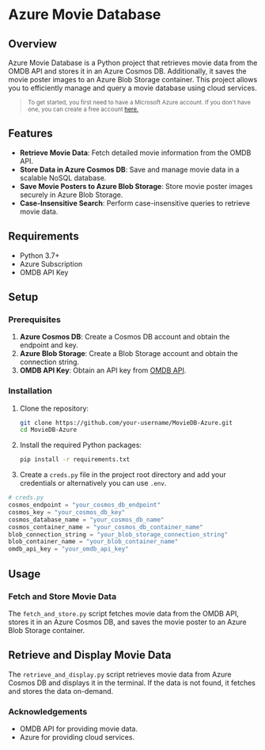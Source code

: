 # Azure Movie Database

## Overview

Azure Movie Database is a Python project that retrieves movie data from the OMDB API and stores it in an Azure Cosmos DB. Additionally, it saves the movie poster images to an Azure Blob Storage container. This project allows you to efficiently manage and query a movie database using cloud services.

> <sub>To get started, you first need to have a Microsoft Azure account. If you don't have one, you can create a free account [here.](https://azure.microsoft.com/en-us/free/search/?&ef_id=_k_Cj0KCQiA4NWrBhD-ARIsAFCKwWv39zVXs4ww7bj_IGmTJngZol8ZX835NOuvRgv7ygSk_rEe9lnrcGcaAg2vEALw_wcB_k_&OCID=AIDcmm5edswduu_SEM__k_Cj0KCQiA4NWrBhD-ARIsAFCKwWv39zVXs4ww7bj_IGmTJngZol8ZX835NOuvRgv7ygSk_rEe9lnrcGcaAg2vEALw_wcB_k_&gad_source=1&gclid=Cj0KCQiA4NWrBhD-ARIsAFCKwWv39zVXs4ww7bj_IGmTJngZol8ZX835NOuvRgv7ygSk_rEe9lnrcGcaAg2vEALw_wcB)</sub>

## Features

- **Retrieve Movie Data**: Fetch detailed movie information from the OMDB API.
- **Store Data in Azure Cosmos DB**: Save and manage movie data in a scalable NoSQL database.
- **Save Movie Posters to Azure Blob Storage**: Store movie poster images securely in Azure Blob Storage.
- **Case-Insensitive Search**: Perform case-insensitive queries to retrieve movie data.

## Requirements

- Python 3.7+
- Azure Subscription
- OMDB API Key

## Setup

### Prerequisites

1. **Azure Cosmos DB**: Create a Cosmos DB account and obtain the endpoint and key.
2. **Azure Blob Storage**: Create a Blob Storage account and obtain the connection string.
3. **OMDB API Key**: Obtain an API key from [OMDB API](http://www.omdbapi.com/apikey.aspx).

### Installation

1. Clone the repository:

   ```bash
   git clone https://github.com/your-username/MovieDB-Azure.git
   cd MovieDB-Azure
   ```

2. Install the required Python packages:

   ```bash
   pip install -r requirements.txt
   ```

3. Create a `creds.py` file in the project root directory and add your credentials or alternatively you can use `.env`.

```python
# creds.py
cosmos_endpoint = "your_cosmos_db_endpoint"
cosmos_key = "your_cosmos_db_key"
cosmos_database_name = "your_cosmos_db_name"
cosmos_container_name = "your_cosmos_db_container_name"
blob_connection_string = "your_blob_storage_connection_string"
blob_container_name = "your_blob_container_name"
omdb_api_key = "your_omdb_api_key"
```

## Usage

### Fetch and Store Movie Data

The `fetch_and_store.py` script fetches movie data from the OMDB API, stores it in an Azure Cosmos DB, and saves the movie poster to an Azure Blob Storage container.

## Retrieve and Display Movie Data

The `retrieve_and_display.py` script retrieves movie data from Azure Cosmos DB and displays it in the terminal. If the data is not found, it fetches and stores the data on-demand.

### Acknowledgements

- OMDB API for providing movie data.
- Azure for providing cloud services.
